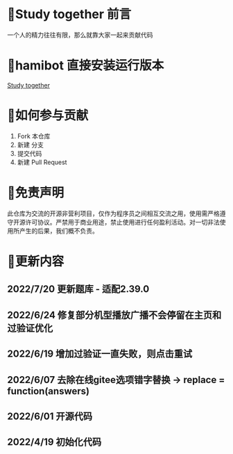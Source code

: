 
# 📃Study together 前言
一个人的精力往往有限，那么就靠大家一起来贡献代码

# 📃hamibot 直接安装运行版本
   [Study together](https://hamibot.com/marketplace/fIzEY?invite=97zA7EzsKSQqX7dkwuDJIK6w)

# 📃如何参与贡献
1. Fork 本仓库
2. 新建 分支
3. 提交代码
4. 新建 Pull Request

# 📃免责声明
此仓库为交流的开源非营利项目，仅作为程序员之间相互交流之用，使用需严格遵守开源许可协议。严禁用于商业用途，禁止使用进行任何盈利活动。对一切非法使用所产生的后果，我们概不负责。

# 📃更新内容
## 2022/7/20 更新题库 - 适配2.39.0
## 2022/6/24 修复部分机型播放广播不会停留在主页和过验证优化
## 2022/6/19 增加过验证一直失败，则点击重试
## 2022/6/07 去除在线gitee选项错字替换 -> replace = function(answers)
## 2022/6/01 开源代码
## 2022/4/19 初始化代码
